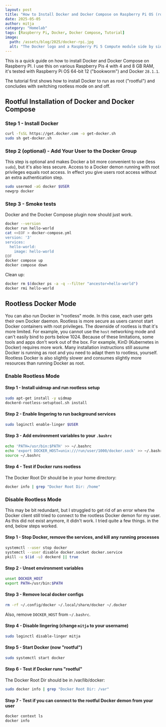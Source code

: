 ```yaml
---
layout: post
title: "How to Install Docker and Docker Compose on Raspberry Pi OS (rootful and rootless)"
date: 2025-05-05
author: mitja
category: "Homelab"
tags: [Raspberry Pi, Docker, Docker Compose, Tutorial]
image:
  path: /assets/blog/2025/docker-rpi.jpg
  alt: "The Docker logo and a Raspberry Pi 5 Compute module side by side."
---
```


This is a quick guide on how to install Docker and Docker Compose on Raspberry PI. I use this on various Raspberry Pis 4 with 4 and 8 GB RAM, it's tested with Raspberry Pi OS 64-bit 12 ("bookworm") and Docker `28.1.1`. 

The tutorial first shows how to install Docker to run as root ("rootful") and concludes with switching rootless mode on and off.

## Rootful Installation of Docker and Docker Compose

### Step 1 - Install Docker

```bash
curl -fsSL https://get.docker.com -o get-docker.sh
sudo sh get-docker.sh
```

### Step 2 (optional) - Add Your User to the Docker Group

This step is optional and makes Docker a bit more convenient to use (less `sudo`), but it's also less secure. Access to a Docker demon running with root privileges equals root access. In effect you give users root access without an extra authentication step. 

```bash
sudo usermod -aG docker $USER
newgrp docker
```

### Step 3 - Smoke tests

Docker and the Docker Compose plugin now should just work.

```bash
docker --version
docker run hello-world
cat <<EOF > docker-compose.yml
version: '3'
services:
  hello-world:
    image: hello-world
EOF
docker compose up
docker compose down
```

Clean up:

```bash
docker rm $(docker ps -a -q --filter "ancestor=hello-world")
docker rmi hello-world
```

## Rootless Docker Mode

You can also run Docker in "rootless" mode. In this case, each user gets their own Docker daemon. Rootless is more secure as users cannot start Docker containers with root privileges. The downside of rootless is that it's more limited. For example, you cannot use the `host` networking mode and can't easily bind to ports below 1024. Because of these limitations, some tools and apps don't work out of the box. For example, KinD (Kubernetes in Docker) requires more work. Many installation instructions still assume Docker is running as root and you need to adapt them to rootless, yourself. Rootless Docker is also slightly slower and consumes slightly more resources than running Docker as root.

### Enable Rootless Mode

#### Step 1 - Install uidmap and run rootless setup

```bash
sudo apt-get install -y uidmap
dockerd-rootless-setuptool.sh install
```

#### Step 2 - Enable lingering to run background services

```bash
sudo loginctl enable-linger $USER
```

#### Step 3 - Add environment variables to your `.bashrc`

```bash
echo 'PATH=/usr/bin:$PATH' >> ~/.bashrc
echo 'export DOCKER_HOST=unix:///run/user/1000/docker.sock' >> ~/.bashrc
source ~/.bashrc
```

#### Step 4 - Test if Docker runs rootless

The Docker Root Dir should be in your home directory:

```bash
docker info | grep "Docker Root Dir: /home"
```

### Disable Rootless Mode

This may be bit redundant, but I struggled to get rid of an error where the Docker client still tried to connect to the rootless Docker demon for my user. As this did not exist anymore, it didn't work. I tried quite a few things. in the end, below steps worked.

#### Step 1 - Stop Docker, remove the services, and kill any running processes

```bash
systemctl --user stop docker
systemctl --user disable docker.socket docker.service
pkill -u $(id -u) dockerd || true
```

#### Step 2 - Unset environment variables

```bash
unset DOCKER_HOST
export PATH=/usr/bin:$PATH
```

#### Step 3 - Remove local docker configs

```bash
rm -rf ~/.config/docker ~/.local/share/docker ~/.docker
```

Also, remove `DOCKER_HOST` from `~/.bashrc`.

#### Step 4 - Disable lingering (change `mitja` to your username)

```bash
sudo loginctl disable-linger mitja
```

#### Step 5 - Start Docker (now "rootful")

```bash
sudo systemctl start docker
```

#### Step 6 - Test if Docker runs "rootful" 

The Docker Root Dir should be in /var/lib/docker:

```bash
sudo docker info | grep "Docker Root Dir: /var"
```

#### Step 7 - Test if you can connect to the rootful Docker demon from your user

```bash
docker context ls
docker info
```
